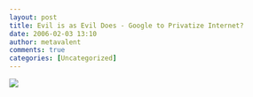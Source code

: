 ```yaml
---
layout: post
title: Evil is as Evil Does - Google to Privatize Internet?
date: 2006-02-03 13:10
author: metavalent
comments: true
categories: [Uncategorized]
---
```

<!--Lead Photo --><a href="http://slashdot.org/article.pl?sid=06/02/03/1715243"><img src="https://web.archive.org/web/*/http://awebcamdarkly.com/"t global monopolization sort of ipso facto evil?
